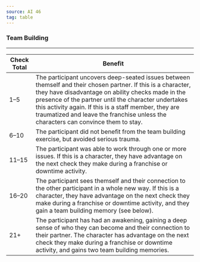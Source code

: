 ```yaml
---
source: AI 46
tag: table
---
```


### Team Building
---
|Check Total|Benefit|
|----|------------|
|1–5|The participant uncovers deep-seated issues between themself and their chosen partner. If this is a character, they have disadvantage on ability checks made in the presence of the partner until the character undertakes this activity again. If this is a staff member, they are traumatized and leave the franchise unless the characters can convince them to stay.|
|6–10|The participant did not benefit from the team building exercise, but avoided serious trauma.|
|11–15|The participant was able to work through one or more issues. If this is a character, they have advantage on the next check they make during a franchise or downtime activity.|
|16–20|The participant sees themself and their connection to the other participant in a whole new way. If this is a character, they have advantage on the next check they make during a franchise or downtime activity, and they gain a team building memory (see below).|
|21+|The participant has had an awakening, gaining a deep sense of who they can become and their connection to their partner. The character has advantage on the next check they make during a franchise or downtime activity, and gains two team building memories.|
